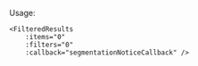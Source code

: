 Usage:
```vue
<FilteredResults
    :items="0"
    :filters="0"
    :callback="segmentationNoticeCallback" />
```
